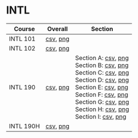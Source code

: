 # INTL

| Course | Overall | Section |
| ------ | ------- | ------- |
| INTL 101 | [csv](https://github.com/UCSD-Historical-Enrollment-Data/2023Fall/blob/main/overall/INTL%20101.csv), [png](https://raw.githubusercontent.com/UCSD-Historical-Enrollment-Data/2023Fall/main/plot_overall/INTL%20101.png) |  |
| INTL 102 | [csv](https://github.com/UCSD-Historical-Enrollment-Data/2023Fall/blob/main/overall/INTL%20102.csv), [png](https://raw.githubusercontent.com/UCSD-Historical-Enrollment-Data/2023Fall/main/plot_overall/INTL%20102.png) |  |
| INTL 190 | [csv](https://github.com/UCSD-Historical-Enrollment-Data/2023Fall/blob/main/overall/INTL%20190.csv), [png](https://raw.githubusercontent.com/UCSD-Historical-Enrollment-Data/2023Fall/main/plot_overall/INTL%20190.png) | Section A: [csv](https://github.com/UCSD-Historical-Enrollment-Data/2023Fall/blob/main/section/INTL%20190_A.csv), [png](https://raw.githubusercontent.com/UCSD-Historical-Enrollment-Data/2023Fall/main/plot_section/INTL%20190_A.png)<br>Section B: [csv](https://github.com/UCSD-Historical-Enrollment-Data/2023Fall/blob/main/section/INTL%20190_B.csv), [png](https://raw.githubusercontent.com/UCSD-Historical-Enrollment-Data/2023Fall/main/plot_section/INTL%20190_B.png)<br>Section C: [csv](https://github.com/UCSD-Historical-Enrollment-Data/2023Fall/blob/main/section/INTL%20190_C.csv), [png](https://raw.githubusercontent.com/UCSD-Historical-Enrollment-Data/2023Fall/main/plot_section/INTL%20190_C.png)<br>Section D: [csv](https://github.com/UCSD-Historical-Enrollment-Data/2023Fall/blob/main/section/INTL%20190_D.csv), [png](https://raw.githubusercontent.com/UCSD-Historical-Enrollment-Data/2023Fall/main/plot_section/INTL%20190_D.png)<br>Section E: [csv](https://github.com/UCSD-Historical-Enrollment-Data/2023Fall/blob/main/section/INTL%20190_E.csv), [png](https://raw.githubusercontent.com/UCSD-Historical-Enrollment-Data/2023Fall/main/plot_section/INTL%20190_E.png)<br>Section F: [csv](https://github.com/UCSD-Historical-Enrollment-Data/2023Fall/blob/main/section/INTL%20190_F.csv), [png](https://raw.githubusercontent.com/UCSD-Historical-Enrollment-Data/2023Fall/main/plot_section/INTL%20190_F.png)<br>Section G: [csv](https://github.com/UCSD-Historical-Enrollment-Data/2023Fall/blob/main/section/INTL%20190_G.csv), [png](https://raw.githubusercontent.com/UCSD-Historical-Enrollment-Data/2023Fall/main/plot_section/INTL%20190_G.png)<br>Section H: [csv](https://github.com/UCSD-Historical-Enrollment-Data/2023Fall/blob/main/section/INTL%20190_H.csv), [png](https://raw.githubusercontent.com/UCSD-Historical-Enrollment-Data/2023Fall/main/plot_section/INTL%20190_H.png)<br>Section I: [csv](https://github.com/UCSD-Historical-Enrollment-Data/2023Fall/blob/main/section/INTL%20190_I.csv), [png](https://raw.githubusercontent.com/UCSD-Historical-Enrollment-Data/2023Fall/main/plot_section/INTL%20190_I.png) |
| INTL 190H | [csv](https://github.com/UCSD-Historical-Enrollment-Data/2023Fall/blob/main/overall/INTL%20190H.csv), [png](https://raw.githubusercontent.com/UCSD-Historical-Enrollment-Data/2023Fall/main/plot_overall/INTL%20190H.png) |  |
